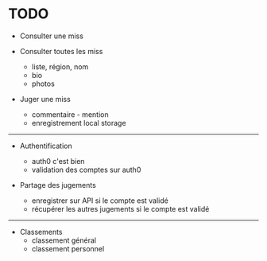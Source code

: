 TODO
====

+ Consulter une miss

- Consulter toutes les miss
  - liste, région, nom
  - bio
  - photos

- Juger une miss
  - commentaire - mention
  - enregistrement local storage

----------------------

- Authentification
  - auth0 c'est bien
  - validation des comptes sur auth0

- Partage des jugements
  - enregistrer sur API si le compte est validé
  - récupérer les autres jugements si le compte est validé

-----------------------

- Classements
  - classement général
  - classement personnel


